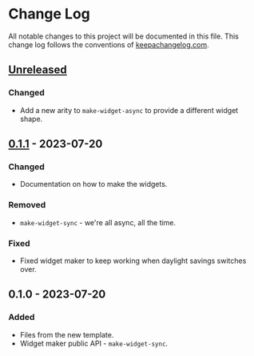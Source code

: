# Change Log
All notable changes to this project will be documented in this file. This change log follows the conventions of [keepachangelog.com](http://keepachangelog.com/).

## [Unreleased]
### Changed
- Add a new arity to `make-widget-async` to provide a different widget shape.

## [0.1.1] - 2023-07-20
### Changed
- Documentation on how to make the widgets.

### Removed
- `make-widget-sync` - we're all async, all the time.

### Fixed
- Fixed widget maker to keep working when daylight savings switches over.

## 0.1.0 - 2023-07-20
### Added
- Files from the new template.
- Widget maker public API - `make-widget-sync`.

[Unreleased]: https://sourcehost.site/your-name/to-do-clojure/compare/0.1.1...HEAD
[0.1.1]: https://sourcehost.site/your-name/to-do-clojure/compare/0.1.0...0.1.1
